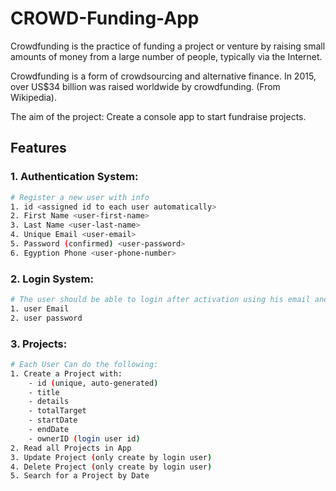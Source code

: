 # CROWD-Funding-App
Crowdfunding is the practice of funding a project or venture by raising small
amounts of money from a large number of people, typically via the Internet.

Crowdfunding is a form of crowdsourcing and alternative finance. In 2015,
over US$34 billion was raised worldwide by crowdfunding. (From Wikipedia).

The aim of the project: Create a console app to start fundraise projects.
## Features
### 1. Authentication System:
``` sh
# Register a new user with info
1. id <assigned id to each user automatically>
2. First Name <user-first-name>
3. Last Name <user-last-name>
4. Unique Email <user-email>
5. Password (confirmed) <user-password>
6. Egyption Phone <user-phone-number>

```
### 2. Login System:
``` sh
# The user should be able to login after activation using his email and password
1. user Email
2. user password

``` 
### 3. Projects:

``` sh
# Each User Can do the following:
1. Create a Project with:
    - id (unique, auto-generated)
    - title
    - details
    - totalTarget
    - startDate
    - endDate
    - ownerID (login user id)
2. Read all Projects in App
3. Update Project (only create by login user)
4. Delete Project (only create by login user)
5. Search for a Project by Date

```

